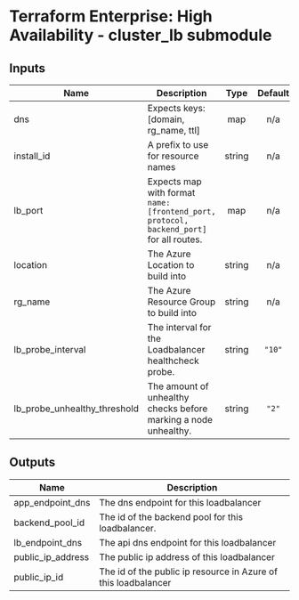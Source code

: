 # Terraform Enterprise: High Availability - cluster_lb submodule


## Inputs

| Name | Description | Type | Default | Required |
|------|-------------|:----:|:-----:|:-----:|
| dns | Expects keys: [domain, rg_name, ttl] | map | n/a | yes |
| install\_id | A prefix to use for resource names | string | n/a | yes |
| lb\_port | Expects map with format `name: [frontend_port, protocol, backend_port]` for all routes. | map | n/a | yes |
| location | The Azure Location to build into | string | n/a | yes |
| rg\_name | The Azure Resource Group to build into | string | n/a | yes |
| lb\_probe\_interval | The interval for the Loadbalancer healthcheck probe. | string | `"10"` | no |
| lb\_probe\_unhealthy\_threshold | The amount of unhealthy checks before marking a node unhealthy. | string | `"2"` | no |

## Outputs

| Name | Description |
|------|-------------|
| app\_endpoint\_dns | The dns endpoint for this loadbalancer |
| backend\_pool\_id | The id of the backend pool for this loadbalancer. |
| lb\_endpoint\_dns | The api dns endpoint for this loadbalancer |
| public\_ip\_address | The public ip address of this loadbalancer |
| public\_ip\_id | The id of the public ip resource in Azure of this loadbalancer |

